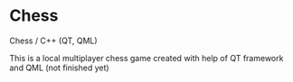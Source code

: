 # Chess
Chess / C++ (QT, QML)

This is a local multiplayer chess game created with help of QT framework and QML (not finished yet)
